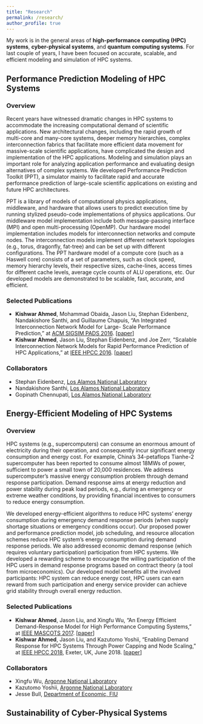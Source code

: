 ```yaml
---
title: "Research"
permalink: /research/
author_profile: true
---
```


My work is in the general areas of **high-performance computing (HPC) systems**, **cyber-physical systems**, and **quantum computing systems**. For last couple of years, I have been focused on accurate, scalable, and efficient modeling and simulation of HPC systems.

## Performance Prediction Modeling of HPC Systems

### Overview
Recent years have witnessed dramatic changes in HPC systems to accommodate the increasing computational demand of scientific applications. New architectural changes, including the rapid growth of multi-core and many-core systems, deeper memory hierarchies, complex interconnection fabrics that facilitate more efficient data movement for massive-scale scientific applications, have complicated the design and implementation of the HPC applications. Modeling and simulation plays an important role for analyzing application performance and evaluating design alternatives of complex systems. We developed Performance Prediction Toolkit (PPT), a simulator mainly to facilitate rapid and accurate performance prediction of large-scale scientific applications on existing and future HPC architectures.

PPT is a library of models of computational physics applications, middleware, and hardware that allows users to predict execution time by running stylized pseudo-code implementations of physics applications. Our middleware model implementation include both message-passing interface (MPI) and open multi-processing (OpenMP). Our hardware model implementation includes models for interconnection networks and compute nodes. The interconnection models implement different network topologies (e.g., torus, dragonfly, fat-tree) and can be set up with different configurations. The PPT hardware model of a compute core (such as a Haswell core) consists of a set of parameters, such as clock speed, memory hierarchy levels, their respective sizes, cache-lines, access times for different cache levels, average cycle counts of ALU operations, etc. Our developed models are demonstrated to be scalable, fast,  accurate, and efficient.

### Selected Publications
* **Kishwar Ahmed**, Mohammad Obaida, Jason Liu, Stephan Eidenbenz, Nandakishore Santhi, and Guillaume Chapuis, “An Integrated Interconnection Network Model for Large- Scale Performance Prediction,” at [ACM SIGSIM PADS 2016](https://www.acm-sigsim-pads.org/). [[paper](https://dl.acm.org/citation.cfm?id=2901396)]
* **Kishwar Ahmed**, Jason Liu, Stephan Eidenbenz, and Joe Zerr, “Scalable Interconnection Network Models for Rapid Performance Prediction of HPC Applications,” at [IEEE HPCC 2016](http://www.swinflow.org/confs/2016/hpcc/). [[paper](https://ieeexplore.ieee.org/document/7828492/)]

### Collaborators
* Stephan Eidenbenz, [Los Alamos National Laboratory](https://www.lanl.gov/)
* Nandakishore Santhi, [Los Alamos National Laboratory](https://www.lanl.gov/)
* Gopinath Chennupati, [Los Alamos National Laboratory](https://www.lanl.gov/) 

## Energy-Efficient Modeling of HPC Systems

### Overview
HPC systems (e.g., supercomputers) can consume an enormous amount of electricity during their operation, and consequently incur significant energy consumption and energy cost. For example, China’s 34-petaflops Tianhe-2 supercomputer has been reported to consume almost 18MWs of power, sufficient to power a small town of 20,000 residences. We address supercomputer’s massive energy consumption problem through demand response participation. Demand response aims at energy reduction and power stability during peak load periods, e.g., during an emergency or extreme weather conditions, by providing financial incentives to consumers to reduce energy consumption. 

We developed energy-efficient algorithms to reduce HPC systems’ energy consumption during emergency demand response periods (when supply shortage situations or emergency conditions occur). Our proposed power and performance prediction model, job scheduling, and resource allocation schemes reduce HPC system’s energy consumption during demand response periods. We also addressed economic demand response (which requires voluntary participation) participation from HPC systems. We developed a rewarding scheme to encourage the willing participation of the HPC users in demand response programs based on contract theory (a tool from microeconomics). Our developed model benefits all the involved participants: HPC system can reduce energy cost, HPC users can earn reward from such participation and energy service provider can achieve grid stability through overall energy reduction.

### Selected Publications
*  **Kishwar Ahmed**, Jason Liu, and Xingfu Wu, “An Energy Efficient Demand-Response Model for High Performance Computing Systems,” at [IEEE MASCOTS 2017](https://mascots2017.cs.ucalgary.ca/). [[paper](https://ieeexplore.ieee.org/document/8107444/)]
* **Kishwar Ahmed**, Jason Liu, and Kazutomo Yoshii, “Enabling Demand Response for HPC Systems Through Power Capping and Node Scaling,” at [IEEE HPCC 2018](https://cse.stfx.ca/~hpcc2018/), Exeter, UK, June 2018. [[paper](https://kishwarbd.github.io/files/paper-hpcc18.pdf)]

### Collaborators
* Xingfu Wu, [Argonne National Laboratory](https://www.anl.gov/)
* Kazutomo Yoshii, [Argonne National Laboratory](https://www.anl.gov/)
* Jesse Bull, [Department of Economic, FIU](https://economics.fiu.edu/)

## Sustainability of Cyber-Physical Systems